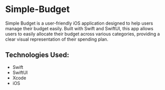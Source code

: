 # Simple-Budget
Simple Budget is a user-friendly iOS application designed to help users manage their budget easily. Built with Swift and SwiftUI, this app allows users to easily allocate their budget across various categories, providing a clear visual representation of their spending plan. 

## Technologies Used:
- Swift
- SwiftUI
- Xcode
- iOS
